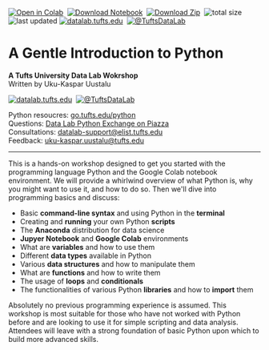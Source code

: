 [![Open in Colab](https://tuftsdatalab.github.io/assets/badges/colab.svg)](https://colab.research.google.com/github/tuftsdatalab/intro-python/blob/master/intro-python.ipynb)&nbsp;
[![Download Notebook](https://tuftsdatalab.github.io/assets/badges/jupyter.svg)](https://cdn.jsdelivr.net/gh/tuftsdatalab/intro-python@master/intro-python.ipynb)&nbsp;
[![Download Zip](https://tuftsdatalab.github.io/assets/badges/download.svg)](https://github.com/tuftsdatalab/intro-python/archive/master.zip)&nbsp;
![total size](https://img.shields.io/github/repo-size/tuftsdatalab/intro-python?label=total%20size)&nbsp;
![last updated](https://img.shields.io/github/last-commit/tuftsdatalab/intro-python?label=last%20updated)
[![datalab.tufts.edu](https://tuftsdatalab.github.io/assets/badges/datalab.svg)](https://sites.tufts.edu/datalab)&nbsp;
[![@TuftsDataLab](https://tuftsdatalab.github.io/assets/badges/twitter.svg)](https://twitter.com/intent/follow?screen_name=tuftsdatalab)

# A Gentle Introduction to Python
**A Tufts University Data Lab Wokrshop**  
Written by Uku-Kaspar Uustalu

[![datalab.tufts.edu](https://tuftsdatalab.github.io/assets/badges/datalab.svg)](https://sites.tufts.edu/datalab)&nbsp;
[![@TuftsDataLab](https://tuftsdatalab.github.io/assets/badges/twitter.svg)](https://twitter.com/intent/follow?screen_name=tuftsdatalab)

Python resoucres: [go.tufts.edu/python](https://sites.tufts.edu/datalab/python/)  
Questions: [Data Lab Python Exchange on Piazza](https://piazza.com/tufts/other/datalabpy/)  
Consultations: [datalab-support@elist.tufts.edu](mailto:datalab-support@elist.tufts.edu)  
Feedback: [uku-kaspar.uustalu@tufts.edu](mailto:uku-kaspar.uustalu@tufts.edu)

---
This is a hands-on workshop designed to get you started with the programming language Python and the Google Colab notebook environment. We will provide a whirlwind overview of what Python is, why you might want to use it, and how to do so. Then we'll dive into programming basics and discuss:

- Basic **command-line syntax** and using Python in the **terminal**
- Creating and **running** your own Python **scripts**
- The **Anaconda** distribution for data science
- **Jupyer Notebook** and **Google Colab** environments
- What are **variables** and how to use them
- Different **data types** available in Python
- Various **data structures** and how to manipulate them
- What are **functions** and how to write them
- The usage of **loops** and **conditionals**
- The functionalities of various Python **libraries** and how to **import** them

Absolutely no previous programming experience is assumed. This workshop is most suitable for those who have not worked with Python before and are looking to use it for simple scripting and data analysis. Attendees will leave with a strong foundation of basic Python upon which to build more advanced skills.
